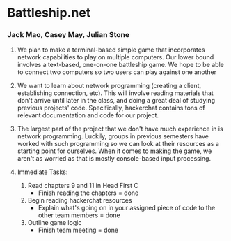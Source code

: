 # Battleship.net
### Jack Mao, Casey May, Julian Stone

1. We plan to make a terminal-based simple game that incorporates network capabilities to play on multiple computers. Our lower bound involves a text-based, one-on-one battleship game. We hope to be able to connect two computers so two users can play against one another

2. We want to learn about network programming (creating a client, establishing connection, etc). This will involve reading materials that don't arrive until later in the class, and doing a great deal of studying previous projects' code. Specifically, hackerchat contains tons of relevant documentation and code for our project.

3. The largest part of the project that we don't have much experience in is network programming. Luckily, groups in previous semesters have worked with such programming so we can look at their resources as a starting point for ourselves. When it comes to making the game, we aren't as worried as that is mostly console-based input processing.

4. Immediate Tasks:
    1. Read chapters 9 and 11 in Head First C
        * Finish reading the chapters = done
    2. Begin reading hackerchat resources
        * Explain what's going on in your assigned piece of code to the other team members = done
    3. Outline game logic
        * Finish team meeting = done
